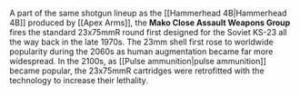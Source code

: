 A part of the same shotgun lineup as the [[Hammerhead 4B|Hammerhead 4B]] produced by [[Apex Arms]], the **Mako Close Assault Weapons Group** fires the standard 23x75mmR round first designed for the Soviet KS-23 all the way back in the late 1970s. The 23mm shell first rose to worldwide popularity during the 2060s as human augmentation became far more widespread. In the 2100s, as [[Pulse ammunition|pulse ammunition]] became popular, the 23x75mmR cartridges were retrofitted with the technology to increase their lethality.
